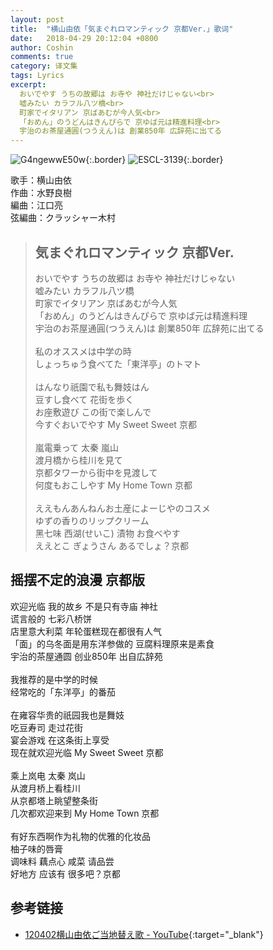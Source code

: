 ```yaml
---
layout: post
title:  "横山由依「気まぐれロマンティック 京都Ver.」歌词"
date:   2018-04-29 20:12:04 +0800
author: Coshin
comments: true
category: 译文集
tags: Lyrics
excerpt:
  おいでやす うちの故郷は お寺や 神社だけじゃない<br>
  嘘みたい カラフル八ツ橋<br>
  町家でイタリアン 京ばあむが今人気<br>
  「おめん」のうどんはきんぴらで 京ゆば元は精進料理<br>
  宇治のお茶屋通圓(つうえん)は 創業850年 広辞苑に出てる
---
```

![G4ngewwE50w](https://i.ytimg.com/vi/G4ngewwE50w/maxresdefault.jpg){:.border}
![ESCL-3139](https://is3-ssl.mzstatic.com/image/thumb/Music124/v4/d4/36/f5/d436f5e9-07c7-a6ee-bb8e-71bb696d3dd7/source/600x600bb.jpg){:.border}

歌手：横山由依<br>
作曲：水野良樹<br>
編曲：江口亮<br>
弦編曲：クラッシャー木村

<blockquote class="original">
  <h2>気まぐれロマンティック 京都Ver.</h2>
  <p>
    おいでやす うちの故郷は お寺や 神社だけじゃない<br>
    嘘みたい カラフル八ツ橋<br>
    町家でイタリアン 京ばあむが今人気<br>
    「おめん」のうどんはきんぴらで 京ゆば元は精進料理<br>
    宇治のお茶屋通圓(つうえん)は 創業850年 広辞苑に出てる<br>
    <br>
    私のオススメは中学の時<br>
    しょっちゅう食べてた「東洋亭」のトマト<br>
    <br>
    はんなり祇園で私も舞妓はん<br>
    豆すし食べて 花街を歩く<br>
    お座敷遊び この街で楽しんで<br>
    今すぐおいでやす My Sweet Sweet 京都<br>
    <br>
    嵐電乗って 太秦 嵐山<br>
    渡月橋から桂川を見て<br>
    京都タワーから街中を見渡して<br>
    何度もおこしやす My Home Town 京都<br>
    <br>
    ええもんあんねんお土産によーじやのコスメ<br>
    ゆずの香りのリップクリーム<br>
    黑七味 西湖(せいこ) 漬物 お食べやす<br>
    ええとこ ぎょうさん あるでしょ？京都
  </p>
</blockquote>

<div class="translation">
  <h2>摇摆不定的浪漫 京都版</h2>
  <p>
    欢迎光临 我的故乡 不是只有寺庙 神社<br>
    谎言般的 七彩八桥饼<br>
    店里意大利菜 年轮蛋糕现在都很有人气<br>
    「面」的乌冬面是用东洋参做的 豆腐料理原来是素食<br>
    宇治的茶屋通圆 创业850年 出自広辞苑<br>
    <br>
    我推荐的是中学的时候<br>
    经常吃的「东洋亭」的番茄<br>
    <br>
    在雍容华贵的祇园我也是舞妓<br>
    吃豆寿司 走过花街<br>
    宴会游戏 在这条街上享受<br>
    现在就欢迎光临 My Sweet Sweet 京都<br>
    <br>
    乘上岚电 太秦 岚山<br>
    从渡月桥上看桂川<br>
    从京都塔上眺望整条街<br>
    几次都欢迎来到 My Home Town 京都<br>
    <br>
    有好东西啊作为礼物的优雅的化妆品<br>
    柚子味的唇膏<br>
    调味料 藕点心 咸菜 请品尝<br>
    好地方 应该有 很多吧？京都
  </p>
</div>

## 参考链接

* [120402横山由依ご当地替え歌 - YouTube](https://youtu.be/G4ngewwE50w){:target="_blank"}
